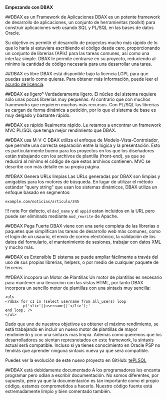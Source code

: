 <p class="page-header1"><b>Empezando con DBAX</b></p>

##DBAX es un Framework de Aplicaciones
DBAX es un potente framework de desarrollo de aplicaciones, un conjunto de herramientas (toolkit) para construir aplicaciones web usando SQL y PL/SQL en las bases de datos Oracle.

Su objetivo es permitir el desarrollo de proyectos mucho más rápido de lo que lo haría si estuviera escribiendo el código desde cero, proporcionando un conjunto de librerías (APIs) para las tareas comunes, así como una interfaz simple. DBAX le permite centrarse en su proyecto, reduciendo al mínimo la cantidad de código necesaria para una desarrollar una tarea.

##DBAX es libre
DBAX está disponible bajo la licencia LGPL para que puedas usarlo como quieras. Para obtener más información, puede leer el [acurdo de licencia](https://github.com/osalvador/dbax/blob/master/LICENSE).

##DBAX es ligeroº
Verdaderamente ligero. El núcleo del sistema requiere sólo unas pocas librerias muy pequeñas. Al contrario que con muchos frameworks que requieren muchos más recursos. Con PL/SQL las librerias se cargan de forma dinámica a petición, por lo que el sistema de base es muy delgado y bastante rápido.

##DBAX es rápido
Realmente rápido. Le retamos a encontrar un framework MVC PL/SQL que tenga mejor rendimiento que DBAX.

##DBAX usa M-V-C
DBAX utiliza el enfoque de Modelo-Vista-Controlador, que permite una correcta  separación entre la lógica y la presentación. Esto es particularmente bueno para los proyectos en los que los diseñadores están trabajando con los archivos de plantilla (front-end), ya que se reducirá al mínimo el código de que estos archivos contienen. MVC se describe con más detalle en su propia página.

##DBAX Genera URLs limpias
Las URLs generadas por DBAX son limpias y amigables para los motores de búsqueda. En lugar de utilizar el método estándar "query string" que usan los sistemas dinámicos, DBAX utiliza un enfoque basado en segmentos:

    example.com/noticias/articulo/345

!!! note
    Por defecto, el `dad_name` y el `appid`  estan incluidos en la URL pero puede ser eliminado mediante `mod_rewrite` de Apache.

##DBAX Pega Fuerte
DBAX viene con una serie completa de las librerias o paquetes que simplifican las tareas de desarrollo web más comunes, como el login de un usaurio, el envío de correo electrónico, la validación de los datos del formulario, el mantenimiento de sesiones, trabajar con datos XML y mucho más.

##DBAX es Extensible
El sistema se puede ampliar fácilmente a través del uso de sus propias librerias, helpers, o por medio de cualquier paquete de terceros.

##DBAX incopora un Motor de Plantillas 
Un motor de plantillas es necesario para mantener una iteraccion con las vistas HTML, por tanto DBAX incorpora un sencillo motor de plantillas con una sintaxis muy sencilla: 

    <ul>
    <?dbax for c1 in (select username from all_users) loop
            p('<li>'||username||'</li>');'
    end loop; ?>
    </ul>        

Dado que uno de nuestros objetivos es obtener el máximo rendimiento, se está trabajando en incluir un nuevo motor de plantillas de mayor rendimiento y con una sintaxis mas limpia. Además como queremos que los desarrolladores se sientan represnetados en este framework, la sintaxis actual será compatible. Incluso si ya tienes conocimiento en Oracle PSP no tendrás que aprender ninguna sintaxis nueva ya que será compatible.

Puedes ver la evolución de este nuevo proyecto en GitHub: [tePLSQL](https://github.com/osalvador/tePLSQL)

##DBAX está debidamente documentado
A los programadores les encanta programar pero odian a escribir documentación. No somos diferentes, por supuesto, pero ya que la documentación es tan importante como el propio código, estamos comprometidos a hacerlo. Nuestro código fuente está extremadamente limpio y bien comentado también.
